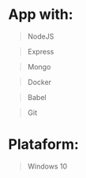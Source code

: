 # App with:
 >NodeJS
 
 >Express	
 
 >Mongo	
 
 >Docker	
 
 >Babel	
 
 >Git
	
# Plataform: 
 
 >Windows 10
